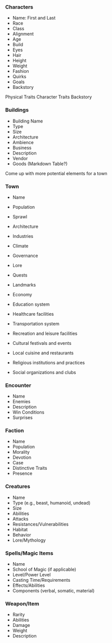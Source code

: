 ### Characters
- Name: First and Last 
- Race
- Class
- Alignment
- Age
- Build
- Eyes 
- Hair
- Height
- Weight
- Fashion
- Quirks
- Goals
- Backstory

Physical Traits
Character Traits
Backstory

### Buildings
- Building Name
- Type
- Size
- Architecture
- Ambience
- Business
- Description
- Vendor
- Goods (Markdown Table?)

Come up with more potential elements for a town
### Town
- Name
- Population
- Sprawl
- Architecture
- Industries
- Climate
- Governance
- Lore
- Quests

- Landmarks
- Economy
- Education system
- Healthcare facilities
- Transportation system
- Recreation and leisure facilities
- Cultural festivals and events
- Local cuisine and restaurants
- Religious institutions and practices
- Social organizations and clubs
### Encounter
- Name
- Enemies
- Description
- Win Conditions
- Surprises
### Faction
- Name
- Population
- Morality
- Devotion
- Case
- Distinctive Traits
- Presence
### Creatures
- Name
- Type (e.g., beast, humanoid, undead)
- Size
- Abilities
- Attacks
- Resistances/Vulnerabilities
- Habitat
- Behavior
- Lore/Mythology
### Spells/Magic Items
- Name
- School of Magic (if applicable)
- Level/Power Level
- Casting Time/Requirements
- Effects/Abilities
- Components (verbal, somatic, material)
### Weapon/Item 
- Rarity
- Abilities
- Damage
- Weight
- Description
